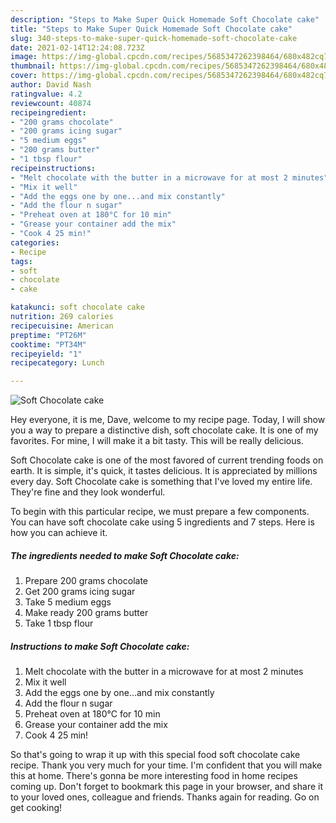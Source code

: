 ```yaml
---
description: "Steps to Make Super Quick Homemade Soft Chocolate cake"
title: "Steps to Make Super Quick Homemade Soft Chocolate cake"
slug: 340-steps-to-make-super-quick-homemade-soft-chocolate-cake
date: 2021-02-14T12:24:08.723Z
image: https://img-global.cpcdn.com/recipes/5685347262398464/680x482cq70/soft-chocolate-cake-recipe-main-photo.jpg
thumbnail: https://img-global.cpcdn.com/recipes/5685347262398464/680x482cq70/soft-chocolate-cake-recipe-main-photo.jpg
cover: https://img-global.cpcdn.com/recipes/5685347262398464/680x482cq70/soft-chocolate-cake-recipe-main-photo.jpg
author: David Nash
ratingvalue: 4.2
reviewcount: 40874
recipeingredient:
- "200 grams chocolate"
- "200 grams icing sugar"
- "5 medium eggs"
- "200 grams butter"
- "1 tbsp flour"
recipeinstructions:
- "Melt chocolate with the butter in a microwave for at most 2 minutes"
- "Mix it well"
- "Add the eggs one by one...and mix constantly"
- "Add the flour n sugar"
- "Preheat oven at 180°C for 10 min"
- "Grease your container add the mix"
- "Cook 4 25 min!"
categories:
- Recipe
tags:
- soft
- chocolate
- cake

katakunci: soft chocolate cake 
nutrition: 269 calories
recipecuisine: American
preptime: "PT26M"
cooktime: "PT34M"
recipeyield: "1"
recipecategory: Lunch

---
```



![Soft Chocolate cake](https://img-global.cpcdn.com/recipes/5685347262398464/680x482cq70/soft-chocolate-cake-recipe-main-photo.jpg)

Hey everyone, it is me, Dave, welcome to my recipe page. Today, I will show you a way to prepare a distinctive dish, soft chocolate cake. It is one of my favorites. For mine, I will make it a bit tasty. This will be really delicious.



Soft Chocolate cake is one of the most favored of current trending foods on earth. It is simple, it's quick, it tastes delicious. It is appreciated by millions every day. Soft Chocolate cake is something that I've loved my entire life. They're fine and they look wonderful.


To begin with this particular recipe, we must prepare a few components. You can have soft chocolate cake using 5 ingredients and 7 steps. Here is how you can achieve it.

<!--inarticleads1-->

##### The ingredients needed to make Soft Chocolate cake:

1. Prepare 200 grams chocolate
1. Get 200 grams icing sugar
1. Take 5 medium eggs
1. Make ready 200 grams butter
1. Take 1 tbsp flour




<!--inarticleads2-->

##### Instructions to make Soft Chocolate cake:

1. Melt chocolate with the butter in a microwave for at most 2 minutes
1. Mix it well
1. Add the eggs one by one...and mix constantly
1. Add the flour n sugar
1. Preheat oven at 180°C for 10 min
1. Grease your container add the mix
1. Cook 4 25 min!




So that's going to wrap it up with this special food soft chocolate cake recipe. Thank you very much for your time. I'm confident that you will make this at home. There's gonna be more interesting food in home recipes coming up. Don't forget to bookmark this page in your browser, and share it to your loved ones, colleague and friends. Thanks again for reading. Go on get cooking!
